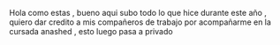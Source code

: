 Hola como estas , bueno aqui subo todo lo que hice durante este año , quiero dar credito a mis compañeros de trabajo por acompañarme en la cursada anashed , esto luego pasa a privado

